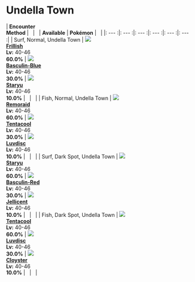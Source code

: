 # Undella Town

| __Encounter<br>Method__ | &nbsp; | &nbsp; | __Available__ | __Pokémon__ | &nbsp; |
|: --- :|: --- :|: --- :|: --- :|: --- :|: --- :|
| Surf, Normal, Undella Town | ![][592] <br> __[Frillish]__ <br> __Lv:__ 40-46 <br> __60.0%__ | ![][550-blue] <br> __[Basculin-Blue]__ <br> __Lv:__ 40-46 <br> __30.0%__ | ![][120] <br> __[Staryu]__ <br> __Lv:__ 40-46 <br> __10.0%__ | &nbsp; | &nbsp; |
| Fish, Normal, Undella Town | ![][223] <br> __[Remoraid]__ <br> __Lv:__ 40-46 <br> __60.0%__ | ![][72] <br> __[Tentacool]__ <br> __Lv:__ 40-46 <br> __30.0%__ | ![][370] <br> __[Luvdisc]__ <br> __Lv:__ 40-46 <br> __10.0%__ | &nbsp; | &nbsp; |
| Surf, Dark Spot, Undella Town | ![][120] <br> __[Staryu]__ <br> __Lv:__ 40-46 <br> __60.0%__ | ![][550-red] <br> __[Basculin-Red]__ <br> __Lv:__ 40-46 <br> __30.0%__ | ![][593] <br> __[Jellicent]__ <br> __Lv:__ 40-46 <br> __10.0%__ | &nbsp; | &nbsp; |
| Fish, Dark Spot, Undella Town | ![][72] <br> __[Tentacool]__ <br> __Lv:__ 40-46 <br> __60.0%__ | ![][370] <br> __[Luvdisc]__ <br> __Lv:__ 40-46 <br> __30.0%__ | ![][91] <br> __[Cloyster]__ <br> __Lv:__ 40-46 <br> __10.0%__ | &nbsp; | &nbsp; |


[592]: ../img/animated/592.gif
[Frillish]: ../pokemons/592/
[550-blue]: ../img/animated/550-blue.gif
[Basculin-Blue]: ../pokemons/550/
[120]: ../img/animated/120.gif
[Staryu]: ../pokemons/120/
[223]: ../img/animated/223.gif
[Remoraid]: ../pokemons/223/
[72]: ../img/animated/72.gif
[Tentacool]: ../pokemons/072/
[370]: ../img/animated/370.gif
[Luvdisc]: ../pokemons/370/
[550-red]: ../img/animated/550-red.gif
[Basculin-Red]: ../pokemons/550/
[593]: ../img/animated/593.gif
[Jellicent]: ../pokemons/593/
[91]: ../img/animated/91.gif
[Cloyster]: ../pokemons/091/
